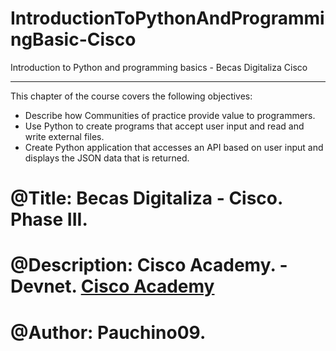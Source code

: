 # IntroductionToPythonAndProgrammingBasic-Cisco
Introduction to Python and programming basics - Becas Digitaliza Cisco
<hr>
This chapter of the course covers the following objectives: 
<ul>
  <li>
    Describe how Communities of practice provide value to programmers.
  </li>
  <li>
    Use Python to create programs that accept user input and read and write external files.  
  </li>
  <li>
    Create Python application that accesses an API based on user input and displays the JSON data that is returned.
  </li>
 </ul>


# @Title: Becas Digitaliza - Cisco. Phase III.
# @Description: Cisco Academy. - Devnet. <a href="https://www.netacad.com/portal/learning" target="_blank">Cisco Academy</a>
# @Author: Pauchino09.
